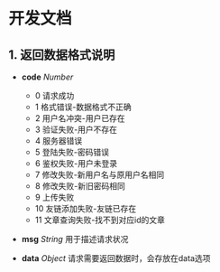 # 开发文档

## 1. 返回数据格式说明
- **code** *Number*
    - 0 请求成功
    - 1 格式错误-数据格式不正确
    - 2 用户名冲突-用户已存在
    - 3 验证失败-用户不存在
    - 4 服务器错误
    - 5 登陆失败-密码错误
    - 6 鉴权失败-用户未登录
    - 7 修改失败-新用户名与原用户名相同
    - 8 修改失败-新旧密码相同
    - 9 上传失败
    - 10 友链添加失败-友链已存在
    - 11 文章查询失败-找不到对应id的文章
    
- **msg** *String*
    用于描述请求状况
  
- **data** *Object*
    请求需要返回数据时，会存放在data选项

